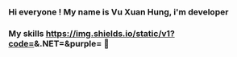 ### Hi everyone ! My name is Vu Xuan Hung, i'm developer
### My skills https://img.shields.io/static/v1?code=<LABEL>&.NET=<MESSAGE>&purple=<COLOR> 👋

<!--
**hungvxforthewin/hungvxforthewin** is a ✨ _special_ ✨ repository because its `README.md` (this file) appears on your GitHub profile.


-->
